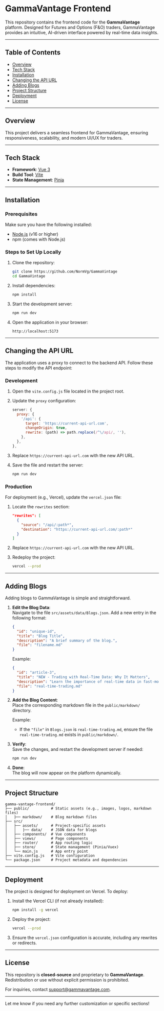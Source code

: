 # **GammaVantage Frontend**

This repository contains the frontend code for the **GammaVantage** platform. Designed for Futures and Options (F&O) traders, GammaVantage provides an intuitive, AI-driven interface powered by real-time data insights.

---

## **Table of Contents**

- [Overview](#overview)
- [Tech Stack](#tech-stack)
- [Installation](#installation)
- [Changing the API URL](#changing-the-api-url)
- [Adding Blogs](#adding-blogs)
- [Project Structure](#project-structure)
- [Deployment](#deployment)
- [License](#license)

---

## **Overview**

This project delivers a seamless frontend for GammaVantage, ensuring responsiveness, scalability, and modern UI/UX for traders.

---

## **Tech Stack**

- **Framework**: [Vue 3](https://vuejs.org/)
- **Build Tool**: [Vite](https://vitejs.dev/)
- **State Management**: [Pinia](https://pinia.vuejs.org/)

---

## **Installation**

### **Prerequisites**

Make sure you have the following installed:

- [Node.js](https://nodejs.org/) (v16 or higher)
- npm (comes with Node.js)

### **Steps to Set Up Locally**

1. Clone the repository:

   ```bash
   git clone https://github.com/NormVg/GammaVintage
   cd GammaVintage
   ```

2. Install dependencies:

   ```bash
   npm install
   ```

3. Start the development server:

   ```bash
   npm run dev
   ```

4. Open the application in your browser:
   ```
   http://localhost:5173
   ```

---

## **Changing the API URL**

The application uses a proxy to connect to the backend API. Follow these steps to modify the API endpoint:

### **Development**

1. Open the `vite.config.js` file located in the project root.

2. Update the `proxy` configuration:

   ```javascript
   server: {
     proxy: {
       '/api': {
         target: 'https://current-api-url.com',
         changeOrigin: true,
         rewrite: (path) => path.replace(/^\/api/, ''),
       },
     },
   },
   ```

3. Replace `https://current-api-url.com` with the new API URL.

4. Save the file and restart the server:
   ```bash
   npm run dev
   ```

### **Production**

For deployment (e.g., Vercel), update the `vercel.json` file:

1. Locate the `rewrites` section:

   ```json
   "rewrites": [
     {
       "source": "/api/:path*",
       "destination": "https://current-api-url.com/:path*"
     }
   ]
   ```

2. Replace `https://current-api-url.com` with the new API URL.

3. Redeploy the project:
   ```bash
   vercel --prod
   ```

---

## **Adding Blogs**

Adding blogs to GammaVantage is simple and straightforward.

1. **Edit the Blog Data**:  
   Navigate to the file `src/assets/data/Blogs.json`. Add a new entry in the following format:

   ```json
   {
     "id": "unique-id",
     "title": "Blog Title",
     "description": "A brief summary of the blog.",
     "file": "filename.md"
   }
   ```

   Example:

   ```json
   {
     "id": "article-3",
     "title": "NEW - Trading with Real-Time Data: Why It Matters",
     "description": "Learn the importance of real-time data in fast-moving markets and how it can enhance your trading strategy.",
     "file": "real-time-trading.md"
   }
   ```

2. **Add the Blog Content**:  
   Place the corresponding markdown file in the `public/markdown/` directory.

   Example:

   - If the `"file"` in `Blogs.json` is `real-time-trading.md`, ensure the file `real-time-trading.md` exists in `public/markdown/`.

3. **Verify**:  
   Save the changes, and restart the development server if needed:

   ```bash
   npm run dev
   ```

4. **Done**:  
   The blog will now appear on the platform dynamically.

---

## **Project Structure**

```plaintext
gamma-vantage-frontend/
├── public/          # Static assets (e.g., images, logos, markdown files)
│   ├── markdown/    # Blog markdown files
├── src/
│   ├── assets/      # Project-specific assets
│   │   ├── data/    # JSON data for blogs
│   ├── components/  # Vue components
│   ├── views/       # Page components
│   ├── router/      # App routing logic
│   ├── store/       # State management (Pinia/Vuex)
│   └── main.js      # App entry point
├── vite.config.js   # Vite configuration
└── package.json     # Project metadata and dependencies
```

---

## **Deployment**

The project is designed for deployment on Vercel. To deploy:

1. Install the Vercel CLI (if not already installed):

   ```bash
   npm install -g vercel
   ```

2. Deploy the project:

   ```bash
   vercel --prod
   ```

3. Ensure the `vercel.json` configuration is accurate, including any rewrites or redirects.

---

## **License**

This repository is **closed-source** and proprietary to **GammaVantage**. Redistribution or use without explicit permission is prohibited.

For inquiries, contact [support@gammavantage.com](mailto:support@gammavantage.com).

---

Let me know if you need any further customization or specific sections!
